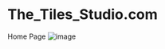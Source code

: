 # The_Tiles_Studio.com
Home Page
![image](https://github.com/rutujadpawar/Tiles-Studio/assets/122771999/d821dc87-2d3b-4265-a548-003262625b60)

